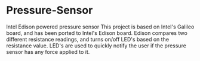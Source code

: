 # Pressure-Sensor
Intel Edison powered pressure sensor
This project is based on Intel's Galileo board, and has been ported to Intel's Edison board.
Edison compares two different resistance readings, and turns on/off LED's based on the resistance value. 
LED's are used to quickly notify the user if the pressure sensor has any force applied to it. 

